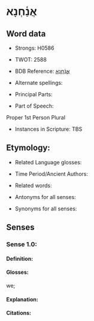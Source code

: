 # אֲנַ֫חְנָא

<!-- Status: S2="NeedsEdits" -->
<!-- Lexica used for edits:   -->

## Word data

* Strongs: H0586

* TWOT: 2588

* BDB Reference: [אֲנַ֫חְנָא](rc://en/bdb/dict/xa.aw.aa)

* Alternate spellings:

* Principal Parts:

* Part of Speech:

Proper 1st Person Plural

* Instances in Scripture: TBS

## Etymology:

* Related Language glosses:

* Time Period/Ancient Authors:

* Related words:

* Antonyms for all senses:

* Synonyms for all senses:

## Senses

### Sense 1.0:

#### Definition:

#### Glosses:

we; 

#### Explanation:

#### Citations:



